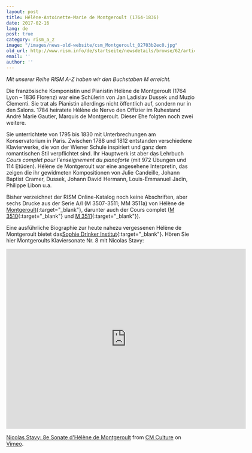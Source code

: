 ```yaml
---
layout: post
title: Hélène-Antoinette-Marie de Montgeroult (1764-1836)
date: 2017-02-16
lang: de
post: true
category: rism_a_z
image: "/images/news-old-website/csm_Montgeroult_02703b2ec0.jpg"
old_url: http://www.rism.info/de/startseite/newsdetails/browse/62/article/64/helene-antoinette-marie-de-montgeroult-1764-1836.html
email: ''
author: ''
---
```



_Mit unserer Reihe RISM A-Z haben wir den Buchstaben M erreicht._

Die französische Komponistin und Pianistin Hélène de Montgeroult (1764 Lyon – 1836 Florenz) war eine Schülerin von Jan Ladislav Dussek und Muzio Clementi. Sie trat als Pianistin allerdings nicht öffentlich auf, sondern nur in den Salons. 1784 heiratete Hélène de Nervo den Offizier im Ruhestand André Marie Gautier, Marquis de Montgeroult. Dieser Ehe folgten noch zwei weitere.

Sie unterrichtete von 1795 bis 1830 mit Unterbrechungen am Konservatorium in Paris. Zwischen 1788 und 1812 entstanden verschiedene Klavierwerke, die von der Wiener Schule inspiriert und ganz dem romantischen Stil verpflichtet sind. Ihr Hauptwerk ist aber das Lehrbuch _Cours complet pour l'enseignement du pianoforte_ (mit 972 Übungen und 114 Etüden). Hélène de Montgeroult war eine angesehene Interpretin, das zeigen die ihr gewidmeten Kompositionen von Julie  Candeille, Johann Baptist  Cramer, Dussek, Johann David  Hermann, Louis-Emmanuel  Jadin, Philippe Libon u.a.

Bisher verzeichnet der RISM Online-Katalog noch keine Abschriften, aber sechs Drucke aus der Serie A/I (M 3507-3511; MM 3511a) von Hélène de [Montgeroult](https://opac.rism.info/search?View=rism&q=133166821){:target="_blank"}, darunter auch der Cours complet ([M 3510](https://opac.rism.info/search?id=00000990042107){:target="_blank"} und [M 3511](https://opac.rism.info/search?id=00000990042108){:target="_blank"}).



Eine ausführliche Biographie zur heute nahezu vergessenen Hélène de Montgeroult bietet das[Sophie Drinker Institut](http://www.sophie-drinker-institut.de/cms/index.php/montgeroult-helene-de){:target="_blank"}. Hören Sie hier Montgeroults Klaviersonate Nr. 8 mit Nicolas Stavy:



<iframe src="https://player.vimeo.com/video/29382724" width="640" height="480" frameborder="0" webkitallowfullscreen mozallowfullscreen allowfullscreen></iframe>

[Nicolas Stavy: 8e Sonate d'Hélène de Montgeroult‏](https://vimeo.com/29382724) from [CM Culture](https://vimeo.com/user5129702) on [Vimeo](https://vimeo.com).

